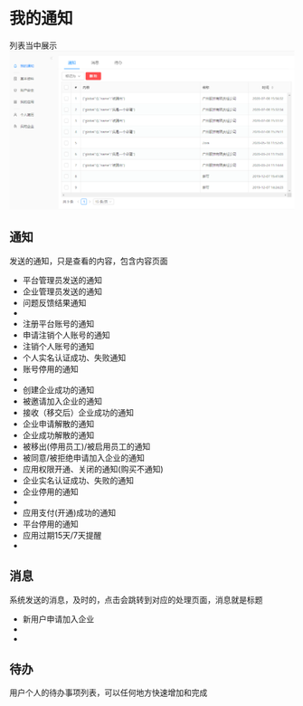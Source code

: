 # 我的通知
列表当中展示
![image-20200803152705210](notice.assets/image-20200803152705210.png)
## 通知
发送的通知，只是查看的内容，包含内容页面

- 平台管理员发送的通知
- 企业管理员发送的通知
- 问题反馈结果通知
- 
- 注册平台账号的通知
- 申请注销个人账号的通知
- 注销个人账号的通知
- 个人实名认证成功、失败通知
- 账号停用的通知
- 
- 创建企业成功的通知
- 被邀请加入企业的通知
- 接收（移交后）企业成功的通知
- 企业申请解散的通知
- 企业成功解散的通知
- 被移出(停用员工)/被启用员工的通知
- 被同意/被拒绝申请加入企业的通知
- 应用权限开通、关闭的通知(购买不通知)
- 企业实名认证成功、失败的通知
- 企业停用的通知
-
- 应用支付(开通)成功的通知
- 平台停用的通知
- 应用过期15天/7天提醒
- 


## 消息
系统发送的消息，及时的，点击会跳转到对应的处理页面，消息就是标题

- 新用户申请加入企业
- 
- 

## 待办
用户个人的待办事项列表，可以任何地方快速增加和完成 